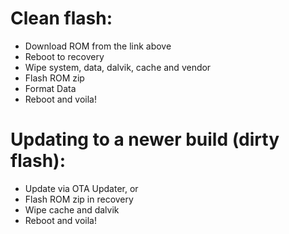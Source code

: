 # Clean flash:
- Download ROM from the link above
- Reboot to recovery 
- Wipe system, data, dalvik, cache and vendor
- Flash ROM zip
- Format Data
- Reboot and voila!

# Updating to a newer build (dirty flash):
- Update via OTA Updater, or
- Flash ROM zip in recovery
- Wipe cache and dalvik
- Reboot and voila!
